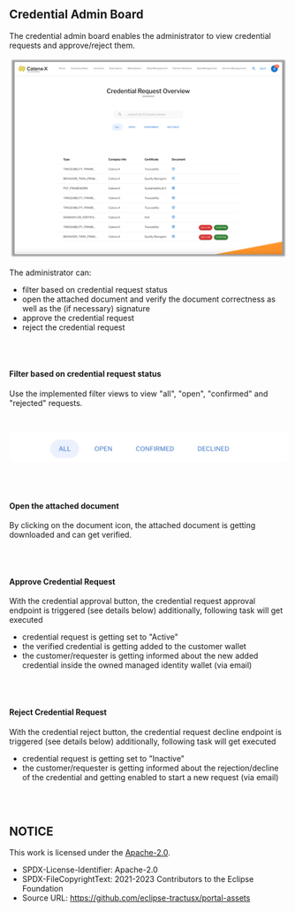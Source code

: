 ## Credential Admin Board

The credential admin board enables the administrator to view credential requests and approve/reject them.

<p align="center">
<img width="636" alt="image" src="https://raw.githubusercontent.com/eclipse-tractusx/portal-assets/main/docs/static/credential-request-overview.png">
</p>

The administrator can:

- filter based on credential request status
- open the attached document and verify the document correctness as well as the (if necessary) signature
- approve the credential request
- reject the credential request

<br>
<br>

#### Filter based on credential request status

Use the implemented filter views to view "all", "open", "confirmed" and "rejected" requests.

<br>

<p align="center">
<img width="1235" alt="image" src="https://raw.githubusercontent.com/eclipse-tractusx/portal-assets/main/docs/static/credential-request-filters.png">
</p>

<br>
<br>

#### Open the attached document

By clicking on the document icon, the attached document is getting downloaded and can get verified.

<br>
<br>

#### Approve Credential Request

With the credential approval button, the credential request approval endpoint is triggered (see details below) additionally, following task will get executed

- credential request is getting set to "Active"
- the verified credential is getting added to the customer wallet
- the customer/requester is getting informed about the new added credential inside the owned managed identity wallet (via email)

<br>
<br>

#### Reject Credential Request

With the credential reject button, the credential request decline endpoint is triggered (see details below) additionally, following task will get executed

- credential request is getting set to "Inactive"
- the customer/requester is getting informed about the rejection/decline of the credential and getting enabled to start a new request (via email)

<br>
<br>

## NOTICE

This work is licensed under the [Apache-2.0](https://www.apache.org/licenses/LICENSE-2.0).

- SPDX-License-Identifier: Apache-2.0
- SPDX-FileCopyrightText: 2021-2023 Contributors to the Eclipse Foundation
- Source URL: https://github.com/eclipse-tractusx/portal-assets

